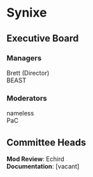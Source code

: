 # Synixe

## Executive Board
### Managers
Brett (Director)  
BEAST

### Moderators
nameless  
PaC

## Committee Heads
**Mod Review**: Echird  
**Documentation**: \[vacant\]
